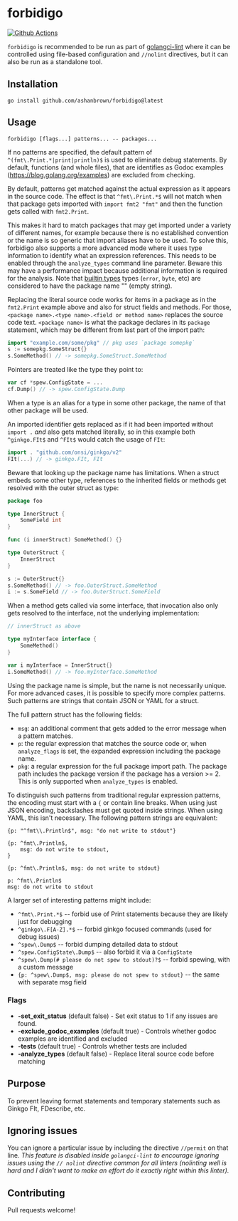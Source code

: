 # forbidigo

[![Github Actions](https://github.com/ashanbrown/forbidigo/actions/workflows/build.yml/badge.svg)](https://github.com/ashanbrown/forbidigo/actions/workflows/build.yml?query=branch%3Amaster)

`forbidigo` is recommended to be run as part of [golangci-lint](https://github.com/golangci/golangci-lint) where it can be controlled using file-based configuration and `//nolint` directives, but it can also be run as a standalone tool.

## Installation
```
go install github.com/ashanbrown/forbidigo@latest
```

## Usage
```
forbidigo [flags...] patterns... -- packages...
```

If no patterns are specified, the default pattern of `^(fmt\.Print.*|print|println)$` is used to eliminate debug statements.  By default,
functions (and whole files), that are identifies as Godoc examples (https://blog.golang.org/examples) are excluded from 
checking.

By default, patterns get matched against the actual expression as it appears in
the source code. The effect is that `^fmt\.Print.*$` will not match when that
package gets imported with `import fmt2 "fmt"` and then the function gets
called with `fmt2.Print`.

This makes it hard to match packages that may get imported under a variety of
different names, for example because there is no established convention or the
name is so generic that import aliases have to be used. To solve this,
forbidigo also supports a more advanced mode where it uses type information to
identify what an expression references. This needs to be enabled through the
`analyze_types` command line parameter. Beware this may have a performance
impact because additional information is required for the analysis.  Note that 
[builtin types](https://pkg.go.dev/builtin) types (`error`, `byte`, etc) are 
considered to have the package name "" (empty string).

Replacing the literal source code works for items in a package as in the
`fmt2.Print` example above and also for struct fields and methods. For those,
`<package name>.<type name>.<field or method name>` replaces the source code
text. `<package name>` is what the package declares in its `package` statement,
which may be different from last part of the import path:
```go
import "example.com/some/pkg" // pkg uses `package somepkg`
s := somepkg.SomeStruct{}
s.SomeMethod() // -> somepkg.SomeStruct.SomeMethod
```

Pointers are treated like the type they point to:
```go
var cf *spew.ConfigState = ...
cf.Dump() // -> spew.ConfigState.Dump
```

When a type is an alias for a type in some other package, the name of that
other package will be used.

An imported identifier gets replaced as if it had been imported without `import .`
*and* also gets matched literally, so in this example both `^ginkgo.FIt$`
and `^FIt$` would catch the usage of `FIt`:
```go
import . "github.com/onsi/ginkgo/v2"
FIt(...) // -> ginkgo.FIt, FIt
```

Beware that looking up the package name has limitations. When a struct embeds
some other type, references to the inherited fields or methods get resolved
with the outer struct as type:
```go
package foo

type InnerStruct {
    SomeField int
}

func (i innerStruct) SomeMethod() {}

type OuterStruct {
    InnerStruct
}

s := OuterStruct{}
s.SomeMethod() // -> foo.OuterStruct.SomeMethod
i := s.SomeField // -> foo.OuterStruct.SomeField
```

When a method gets called via some interface, that invocation also only
gets resolved to the interface, not the underlying implementation:
```go
// innerStruct as above

type myInterface interface {
    SomeMethod()
}

var i myInterface = InnerStruct{}
i.SomeMethod() // -> foo.myInterface.SomeMethod
```

Using the package name is simple, but the name is not necessarily unique. For
more advanced cases, it is possible to specify more complex patterns. Such
patterns are strings that contain JSON or YAML for a struct.

The full pattern struct has the following fields:

* `msg`: an additional comment that gets added to the error message when a
  pattern matches.
* `p`: the regular expression that matches the source code or, when `analyze_flags` is set, the expanded
  expression including the package name.
* `pkg`: a regular expression for the full package import path. The package
  path includes the package version if the package has a version >= 2. This is
  only supported when `analyze_types` is enabled.

To distinguish such patterns from traditional regular expression patterns, the
encoding must start with a `{` or contain line breaks. When using just JSON
encoding, backslashes must get quoted inside strings. When using YAML, this
isn't necessary. The following pattern strings are equivalent:
```
{p: "^fmt\\.Println$", msg: "do not write to stdout"}

{p: ^fmt\.Println$,
    msg: do not write to stdout,
}

{p: ^fmt\.Println$, msg: do not write to stdout}

p: ^fmt\.Println$
msg: do not write to stdout
```

A larger set of interesting patterns might include:

* `^fmt\.Print.*$` -- forbid use of Print statements because they are likely just for debugging
* `^ginkgo\.F[A-Z].*$` -- forbid ginkgo focused commands (used for debug issues)
* `^spew\.Dump$` -- forbid dumping detailed data to stdout
* `^spew.ConfigState\.Dump$` -- also forbid it via a `ConfigState`
* `^spew\.Dump(# please do not spew to stdout)?$` -- forbid spewing, with a custom message
* `{p: ^spew\.Dump$, msg: please do not spew to stdout}` -- the same with separate msg field

### Flags
- **-set_exit_status** (default false) - Set exit status to 1 if any issues are found.
- **-exclude_godoc_examples** (default true) - Controls whether godoc examples are identified and excluded
- **-tests** (default true) - Controls whether tests are included
- **-analyze_types** (default false) - Replace literal source code before matching

## Purpose

To prevent leaving format statements and temporary statements such as Ginkgo FIt, FDescribe, etc.

## Ignoring issues

You can ignore a particular issue by including the directive `//permit` on that line.  *This feature is disabled inside `golangci-lint` to encourage ignoring issues using the `// nolint` directive common for all linters (nolinting well is hard and I didn't want to make an effort do it exactly right within this linter).*

## Contributing

Pull requests welcome!
